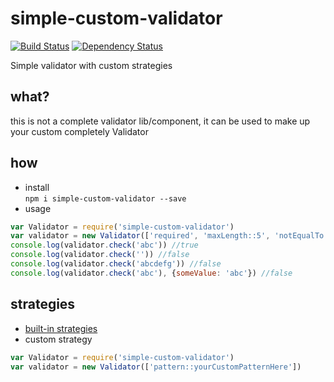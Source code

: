 # simple-custom-validator
[![Build Status](https://travis-ci.org/Hubu/simple-validator.svg?branch=master)](https://travis-ci.org/Hubu/simple-validator) [![Dependency Status](https://gemnasium.com/badges/github.com/Hubu/simple-validator.svg)](https://gemnasium.com/github.com/Hubu/simple-validator)


Simple validator with custom strategies

## what?
this is not a complete validator lib/component, it can be used to make up your custom completely Validator
## how
 * install  
 `npm i simple-custom-validator --save`
 * usage

 ```javascript
 var Validator = require('simple-custom-validator')
 var validator = new Validator(['required', 'maxLength::5', 'notEqualTo::{someValue}'])
 console.log(validator.check('abc')) //true
 console.log(validator.check('')) //false
 console.log(validator.check('abcdefg')) //false
 console.log(validator.check('abc'), {someValue: 'abc'}) //false
 ```

## strategies
 * [built-in strategies](https://github.com/Hubu/simple-validator/blob/master/strategies.js#L10-L47)
 * custom strategy

 ```javascript
 var Validator = require('simple-custom-validator')
 var validator = new Validator(['pattern::yourCustomPatternHere'])
 ```
